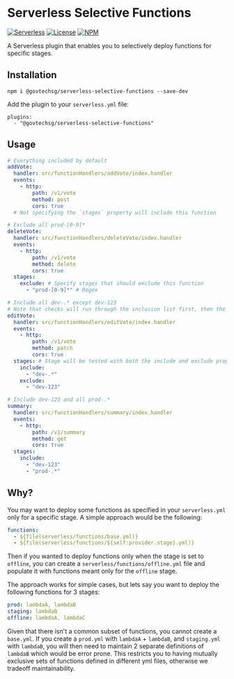 # Serverless Selective Functions

[![Serverless][ico-serverless]][link-serverless]
[![License][ico-license]][link-license]
[![NPM][ico-npm]][link-npm]

A Serverless plugin that enables you to selectively deploy functions for specific stages.

## Installation

`npm i @govtechsg/serverless-selective-functions --save-dev`

Add the plugin to your `serverless.yml` file:

```
plugins:
  - "@govtechsg/serverless-selective-functions"
```

## Usage

```yaml
# Everything included by default
addVote:
  handler: src/functionHandlers/addVote/index.handler
  events:
    - http:
        path: /v1/vote
        method: post
        cors: true
  # Not specifying the `stages` property will include this function

# Exclude all prod-[0-9]*
deleteVote:
  handler: src/functionHandlers/deleteVote/index.handler
  events:
    - http:
        path: /v1/vote
        method: delete
        cors: true
  stages:
    exclude: # Specify stages that should exclude this function
      - "prod-[0-9]*" # Regex

# Include all dev-.* except dev-123
# Note that checks will run through the inclusion list first, then the exclusion list
editVote:
  handler: src/functionHandlers/editVote/index.handler
  events:
    - http:
        path: /v1/vote
        method: patch
        cors: true
  stages: # Stage will be tested with both the include and exclude properties
    include:
      - "dev-.*"
    exclude:
      - "dev-123"

# Include dev-123 and all prod-.*
summary:
  handler: src/functionHandlers/summary/index.handler
  events:
    - http:
        path: /v1/summary
        method: get
        cors: true
  stages:
    include:
      - "dev-123"
      - "prod-.*"
```

## Why?

You may want to deploy some functions as specified in your `serverless.yml` only for a specific stage. A simple approach would be the following:

```yaml
functions:
  - ${file(serverless/functions/base.yml)}
  - ${file(serverless/functions/${self:provider.stage}.yml)}
```

Then if you wanted to deploy functions only when the stage is set to `offline`, you can create a `serverless/functions/offline.yml` file and populate it with functions meant only for the `offline` stage.

The approach works for simple cases, but lets say you want to deploy the following functions for 3 stages:

```yaml
prod: lambdaA, lambdaB
staging: lambdaB
offline: lambdaA, lambdaC
```

Given that there isn't a common subset of functions, you cannot create a `base.yml`. If you create a `prod.yml` with `lambdaA` + `lambdaB`, and `staging.yml` with `lambdaB`, you will then need to maintain 2 separate definitions of `lambdaB` which would be error prone. This restricts you to having mutually exclusive sets of functions defined in different yml files, otherwise we tradeoff maintainability.

[ico-serverless]: http://public.serverless.com/badges/v3.svg
[ico-license]: https://img.shields.io/github/license/GovTechSG/serverless-selective-functions.svg
[ico-npm]: https://img.shields.io/npm/v/@govtechsg/serverless-selective-functions.svg
[link-serverless]: https://www.serverless.com/
[link-license]: ./LICENSE
[link-npm]: https://www.npmjs.com/package/@govtechsg/serverless-selective-functions
